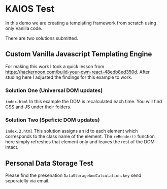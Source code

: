 # KAIOS Test
In this demo we are creating a templating framework from scratch using only Vanilla code.

There are two solutions submitted.

## Custom Vanilla Javascript Templating Engine
For making this work I took a quick lesson from https://hackernoon.com/build-your-own-react-48edb8ed350d.
After studing here I adjusted the findings for this example to work.

### Solution One (Universal DOM updates)
`index.html`
In this example the DOM is recalculated each time. You will find CSS and JS under their folders.

### Solution Two (Speficic DOM updates)
`index.2.html`
This solution assigns an id to each element which corresponds to the class name of the element.
The `reRender()` function here simply refreshes that element only and leaves the rest of the DOM intact.

## Personal Data Storage Test 
Please find the presenation `DataStorageAndCalculation.key` send seperatelly via email.